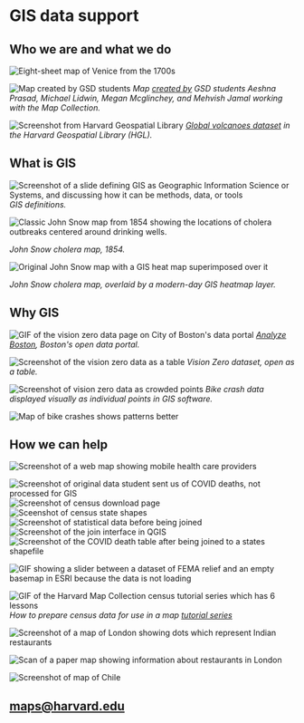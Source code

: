 # GIS data support 

## Who we are and what we do

![Eight-sheet map of Venice from the 1700s](media/venice.jpg)

![Map created by GSD students](media/spatial-analysis.png)
*Map [created by](https://mapping.share.library.harvard.edu/blog/2021/vis-2128/) GSD students Aeshna Prasad, Michael Lidwin, Megan Mcglinchey, and Mehvish Jamal working with the Map Collection.* 

![Screenshot from Harvard Geospatial Library](media/volcanoes.png)
*[Global volcanoes dataset](https://hgl.harvard.edu/catalog/harvard-glb-volc) in the Harvard Geospatial Library (HGL).* 


## What is GIS

![Screenshot of a slide defining GIS as Geographic Information Science or Systems, and discussing how it can be methods, data, or tools](media/GIS-intro.png)
*GIS definitions.*

![Classic John Snow map from 1854 showing the locations of cholera outbreaks centered around drinking wells.](media/snow.jpeg)

*John Snow cholera map, 1854.*

![Original John Snow map with a GIS heat map superimposed over it](media/snow-gis.png)

*John Snow cholera map, overlaid by a modern-day GIS heatmap layer.*


## Why GIS

![GIF of the vision zero data page on City of Boston's data portal](media/vision0.gif)
*[Analyze Boston](https://data.boston.gov/group/geospatial), Boston's open data portal.*

![Screenshot of the vision zero data as a table](media/vision0-data.png)
*Vision Zero dataset, open as a table.*

![Screenshot of vision zero data as crowded points](media/vision0-points.png)
*Bike crash data displayed visually as individual points in GIS software.*

![Map of bike crashes shows patterns better](media/vision0-map.png)


## How we can help


![Screenshot of a web map showing mobile health care providers](/media/mobile-health.png)

![Screenshot of original data student sent us of COVID deaths, not processed for GIS](media/original-data.png)
![Screenshot of census download page](media/states-shape.png)
![Sceenshot of census state shapes](media/states.png)
![Screenshot of statistical data before being joined](media/before-join.png)
![Screenshot of the join interface in QGIS](media/join.png)
![Screenshot of the COVID death table after being joined to a states shapefile](media/after-join.png)


![GIF showing a slider between a dataset of FEMA relief and an empty basemap in ESRI because the data is not loading](/media/sad-esri.gif)

![GIF of the Harvard Map Collection census tutorial series which has 6 lessons](/media/census-tutorial.gif)
*How to prepare census data for use in a map [tutorial series](https://harvardmapcollection.github.io/tutorials/census/steps/)* 

![Screenshot of a map of London showing dots which represent Indian restaurants](media/jess-map.png)

![Scan of a paper map showing information about restaurants in London](media/restaurant.png)

![Screenshot of map of Chile](media/chile.png)

## maps@harvard.edu